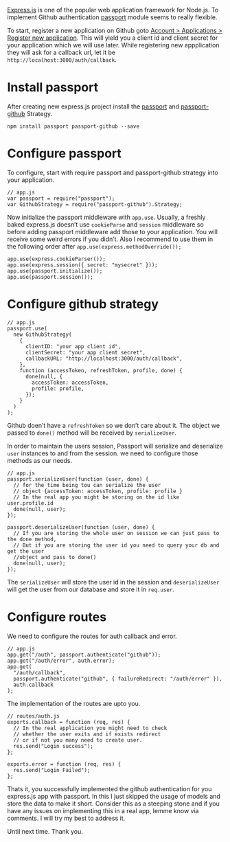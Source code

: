 [Express.js](http://expressjs.com) is one of the popular web application framework for Node.js. To implement Github authentication [passport](http://passportjs.org/) module seems to really flexible.

To start, register a new application on Github goto [Account &gt; Applications &gt; Register new application](https://github.com/settings/applications/new). This will yield you a client id and client secret for your application which we will use later. While registering new appplication they will ask for a callback url, let it be `http://localhost:3000/auth/callback`.

Install passport
================

After creating new express.js project install the [passport](https://www.npmjs.org/package/passport) and [passport-github](https://www.npmjs.org/package/passport-github) Strategy.

    npm install passport passport-github --save

Configure passport
==================

To configure, start with require passport and passport-github strategy into your application.

    // app.js
    var passport = require("passport");
    var GithubStrategy = require("passport-github").Strategy;

Now initialize the passport middleware with `app.use`. Usually, a freshly baked express.js doesn’t use `cookieParse` and `session` middleware so before adding passport middleware add those to your application. You will receive some weird errors if you didn’t. Also I recommend to use them in the following order after `app.use(express.methodOverride());`

    app.use(express.cookieParser());
    app.use(express.session({ secret: "mysecret" }));
    app.use(passport.initialize());
    app.use(passport.session());

Configure github strategy
=========================

    // app.js
    passport.use(
      new GithubStrategy(
        {
          clientID: "your app client id",
          clientSecret: "your app client secret",
          callbackURL: "http://localhost:3000/auth/callback",
        },
        function (accessToken, refreshToken, profile, done) {
          done(null, {
            accessToken: accessToken,
            profile: profile,
          });
        }
      )
    );

Github doen’t have a `refreshToken` so we don’t care about it. The object we passed to `done()` method will be received by `serializeUser`.

In order to maintain the users session, Passport will serialize and deserialize `user` instances to and from the session. we need to configure those methods as our needs.

    // app.js
    passport.serializeUser(function (user, done) {
      // for the time being tou can serialize the user
      // object {accessToken: accessToken, profile: profile }
      // In the real app you might be storing on the id like user.profile.id
      done(null, user);
    });

    passport.deserializeUser(function (user, done) {
      // If you are storing the whole user on session we can just pass to the done method,
      // But if you are storing the user id you need to query your db and get the user
      //object and pass to done()
      done(null, user);
    });

The `serializeUser` will store the user id in the session and `deserializeUser` will get the user from our database and store it in `req.user`.

Configure routes
================

We need to configure the routes for auth callback and error.

    // app.js
    app.get("/auth", passport.authenticate("github"));
    app.get("/auth/error", auth.error);
    app.get(
      "/auth/callback",
      passport.authenticate("github", { failureRedirect: "/auth/error" }),
      auth.callback
    );

The implementation of the routes are upto you.

    // routes/auth.js
    exports.callback = function (req, res) {
      // In the real application you might need to check
      // whether the user exits and if exists redirect
      // or if not you many need to create user.
      res.send("Login success");
    };

    exports.error = function (req, res) {
      res.send("Login Failed");
    };

Thats it, you successfully implemented the github authentication for you express.js app with passport. In this I just skipped the usage of models and store the data to make it short. Consider this as a steeping stone and if you have any issues on implementing this in a real app, lemme know via comments. I will try my best to address it.

Until next time. Thank you.
